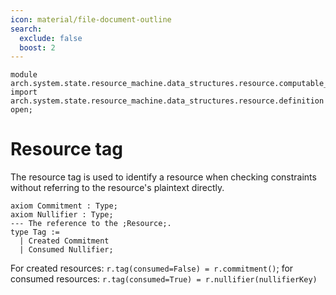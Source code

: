 ```yaml
---
icon: material/file-document-outline
search:
  exclude: false
  boost: 2
---
```


```juvix
module arch.system.state.resource_machine.data_structures.resource.computable_components.tag;
import arch.system.state.resource_machine.data_structures.resource.definition
open;
```

# Resource tag

The resource tag is used to identify a resource when checking constraints
without referring to the resource's plaintext directly.


```juvix
axiom Commitment : Type;
axiom Nullifier : Type;
--- The reference to the ;Resource;.
type Tag :=
  | Created Commitment
  | Consumed Nullifier;
```


For created resources: `r.tag(consumed=False) = r.commitment()`; for consumed
resources: `r.tag(consumed=True) = r.nullifier(nullifierKey)`
